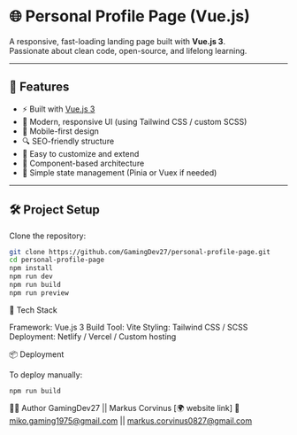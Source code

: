 # 🌐 Personal Profile Page (Vue.js)

A responsive, fast-loading landing page built with **Vue.js 3**.  
Passionate about clean code, open-source, and lifelong learning.

---

## 🚀 Features

- ⚡️ Built with [Vue.js 3](https://vuejs.org/)
- 🎨 Modern, responsive UI (using Tailwind CSS / custom SCSS)
- 📱 Mobile-first design
- 🔍 SEO-friendly structure
- 🌈 Easy to customize and extend
- 🧩 Component-based architecture
- 🧠 Simple state management (Pinia or Vuex if needed)

---

## 🛠️ Project Setup

Clone the repository:

```bash
git clone https://github.com/GamingDev27/personal-profile-page.git
cd personal-profile-page
npm install
npm run dev
npm run build
npm run preview
```

🔧 Tech Stack

Framework: Vue.js 3
Build Tool: Vite
Styling: Tailwind CSS / SCSS
Deployment: Netlify / Vercel / Custom hosting

📦 Deployment

To deploy manually:
```
npm run build
```

👨‍💻 Author
GamingDev27 || Markus Corvinus
[🌍 website link]
📧 miko.gaming1975@gmail.com || markus.corvinus0827@gmail.com

